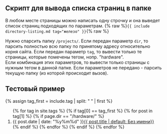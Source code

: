 ## Скрипт для вывода списка страниц в папке
В любом месте страницы можно написать одну строчку и она выведет список страниц подходящих по параметрам.
{% raw %}```{{ include directory-listing.md tag="железо" }}```{% raw %}

Нужно спарсить папку ```/projects/```.
Если передан параметр ```dir```, то парсить полностью всю папку по принятому адресу относительно корня сайта.
Если передан параметр ```tag```, то вывести только те страницы, которые помечены тегом, нопр. "hardware".  
Если комбинация этих параметров, то вывести только страницы с нужным тегом в  данной папке.
Если параметров не передано - парсить текущую папку (из которой происходит вызов).

## Тестовый пример


{% assign tag_first = include.tag | split: " " | first %}
<ol reversed>
{% for tag in site.tags %}
  {% if tag[0] == tag_first %}
    {% for post in tag[1] %}
      {% if page.dir == "/hardware/" %}
        <li>{{ post.date | date: "%y%m%d" }}<a href="{{ post.url | prepend: site.baseurl }}">{{ post.title | default: Без имени}}</a></li>
      {% endif %}
    {% endfor %}
  {% endif %}
{% endfor %}
</ol>





